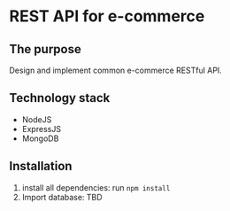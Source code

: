 # REST API for e-commerce

## The purpose
Design and implement common e-commerce RESTful API.

## Technology stack
- NodeJS
- ExpressJS
- MongoDB

## Installation
1. install all dependencies: run `npm install`
2. Import database: TBD